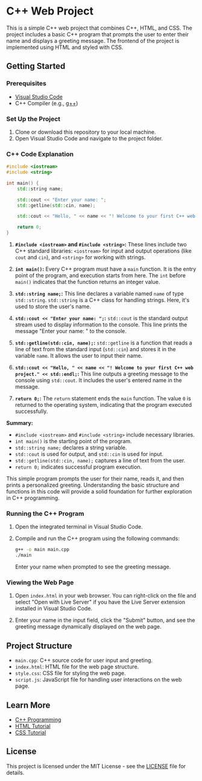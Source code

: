 # C++ Web Project

This is a simple C++ web project that combines C++, HTML, and CSS. The project includes a basic C++ program that prompts the user to enter their name and displays a greeting message. The frontend of the project is implemented using HTML and styled with CSS.

## Getting Started

### Prerequisites

- [Visual Studio Code](https://code.visualstudio.com/download)
- C++ Compiler (e.g., [g++](https://gcc.gnu.org/))

### Set Up the Project

1. Clone or download this repository to your local machine.
2. Open Visual Studio Code and navigate to the project folder.

### C++ Code Explanation

```cpp
#include <iostream>
#include <string>

int main() {
    std::string name;

    std::cout << "Enter your name: ";
    std::getline(std::cin, name);

    std::cout << "Hello, " << name << "! Welcome to your first C++ web project." << std::endl;

    return 0;
}
```

1. **`#include <iostream>` and `#include <string>`:**
   These lines include two C++ standard libraries: `<iostream>` for input and output operations (like `cout` and `cin`), and `<string>` for working with strings.

2. **`int main()`:**
   Every C++ program must have a `main` function. It is the entry point of the program, and execution starts from here. The `int` before `main()` indicates that the function returns an integer value.

3. **`std::string name;`:**
   This line declares a variable named `name` of type `std::string`. `std::string` is a C++ class for handling strings. Here, it's used to store the user's name.

4. **`std::cout << "Enter your name: ";`:**
   `std::cout` is the standard output stream used to display information to the console. This line prints the message "Enter your name: " to the console.

5. **`std::getline(std::cin, name);`:**
   `std::getline` is a function that reads a line of text from the standard input (`std::cin`) and stores it in the variable `name`. It allows the user to input their name.

6. **`std::cout << "Hello, " << name << "! Welcome to your first C++ web project." << std::endl;`:**
   This line outputs a greeting message to the console using `std::cout`. It includes the user's entered name in the message.

7. **`return 0;`:**
   The `return` statement ends the `main` function. The value `0` is returned to the operating system, indicating that the program executed successfully.

**Summary:**
- `#include <iostream>` and `#include <string>` include necessary libraries.
- `int main()` is the starting point of the program.
- `std::string name;` declares a string variable.
- `std::cout` is used for output, and `std::cin` is used for input.
- `std::getline(std::cin, name);` captures a line of text from the user.
- `return 0;` indicates successful program execution.

This simple program prompts the user for their name, reads it, and then prints a personalized greeting. Understanding the basic structure and functions in this code will provide a solid foundation for further exploration in C++ programming.

### Running the C++ Program

1. Open the integrated terminal in Visual Studio Code.
2. Compile and run the C++ program using the following commands:

    ```bash
    g++ -o main main.cpp
    ./main
    ```

   Enter your name when prompted to see the greeting message.

### Viewing the Web Page

1. Open `index.html` in your web browser. You can right-click on the file and select "Open with Live Server" if you have the Live Server extension installed in Visual Studio Code.

2. Enter your name in the input field, click the "Submit" button, and see the greeting message dynamically displayed on the web page.

## Project Structure

- `main.cpp`: C++ source code for user input and greeting.
- `index.html`: HTML file for the web page structure.
- `style.css`: CSS file for styling the web page.
- `script.js`: JavaScript file for handling user interactions on the web page.

## Learn More

- [C++ Programming](https://www.cplusplus.com/doc/tutorial/)
- [HTML Tutorial](https://www.w3schools.com/html/)
- [CSS Tutorial](https://www.w3schools.com/css/)

## License

This project is licensed under the MIT License - see the [LICENSE](LICENSE) file for details.